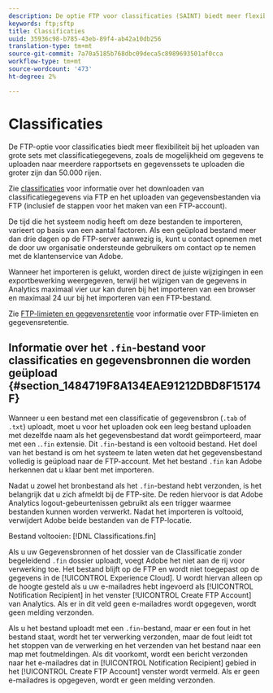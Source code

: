 ```yaml
---
description: De optie FTP voor classificaties (SAINT) biedt meer flexibiliteit bij het uploaden van grote sets met classificatiegegevens, zoals de mogelijkheid om gegevens te uploaden naar meerdere rapportsets en om gegevenssets te uploaden die groter zijn dan 50.000 rijen.
keywords: ftp;sftp
title: Classificaties
uuid: 35936c98-b785-43eb-89f4-ab42a10db256
translation-type: tm+mt
source-git-commit: 7a70a5185b768dbc09deca5c8989693501af0cca
workflow-type: tm+mt
source-wordcount: '473'
ht-degree: 2%

---
```



# Classificaties

De FTP-optie voor classificaties biedt meer flexibiliteit bij het uploaden van grote sets met classificatiegegevens, zoals de mogelijkheid om gegevens te uploaden naar meerdere rapportsets en gegevenssets te uploaden die groter zijn dan 50.000 rijen.

Zie [classificaties](https://docs.adobe.com/content/help/en/analytics/components/classifications/classifications-importer/c-working-with-saint.html) voor informatie over het downloaden van classificatiegegevens via FTP en het uploaden van gegevensbestanden via FTP (inclusief de stappen voor het maken van een FTP-account).

De tijd die het systeem nodig heeft om deze bestanden te importeren, varieert op basis van een aantal factoren. Als een geüpload bestand meer dan drie dagen op de FTP-server aanwezig is, kunt u contact opnemen met de door uw organisatie ondersteunde gebruikers om contact op te nemen met de klantenservice van Adobe.

Wanneer het importeren is gelukt, worden direct de juiste wijzigingen in een exportbewerking weergegeven, terwijl het wijzigen van de gegevens in Analytics maximaal vier uur kan duren bij het importeren van een browser en maximaal 24 uur bij het importeren van een FTP-bestand.

Zie [FTP-limieten en gegevensretentie](/help/export/ftp-and-sftp/ftp-limits.md) voor informatie over FTP-limieten en gegevensretentie.

## Informatie over het `.fin`-bestand voor classificaties en gegevensbronnen die worden geüpload {#section_1484719F8A134EAE91212DBD8F15174F}

Wanneer u een bestand met een classificatie of gegevensbron (`.tab` of `.txt`) uploadt, moet u voor het uploaden ook een leeg bestand uploaden met dezelfde naam als het gegevensbestand dat wordt geïmporteerd, maar met een .`.fin` extensie. Dit `.fin`-bestand is een voltooid bestand. Het doel van het bestand is om het systeem te laten weten dat het gegevensbestand volledig is geüpload naar de FTP-account. Met het bestand `.fin` kan Adobe herkennen dat u klaar bent met importeren.

Nadat u zowel het bronbestand als het `.fin`-bestand hebt verzonden, is het belangrijk dat u zich afmeldt bij de FTP-site. De reden hiervoor is dat Adobe Analytics logout-gebeurtenissen gebruikt als een trigger waarmee bestanden kunnen worden verwerkt. Nadat het importeren is voltooid, verwijdert Adobe beide bestanden van de FTP-locatie.

Bestand voltooien: [!DNL Classifications.fin]

Als u uw Gegevensbronnen of het dossier van de Classificatie zonder begeleidend `.fin` dossier uploadt, voegt Adobe het niet aan de rij voor verwerking toe. Het bestand blijft op de FTP en wordt niet toegepast op de gegevens in de [!UICONTROL Experience Cloud]. U wordt hiervan alleen op de hoogte gesteld als u uw e-mailadres hebt ingevoerd als [!UICONTROL Notification Recipient] in het venster [!UICONTROL Create FTP Account] van Analytics. Als er in dit veld geen e-mailadres wordt opgegeven, wordt geen melding verzonden.

Als u het bestand uploadt met een `.fin`-bestand, maar er een fout in het bestand staat, wordt het ter verwerking verzonden, maar de fout leidt tot het stoppen van de verwerking en het verzenden van het bestand naar een map met foutmeldingen. Als dit voorkomt, wordt een bericht verzonden naar het e-mailadres dat in [!UICONTROL Notification Recipient] gebied in het [!UICONTROL Create FTP Account] venster wordt vermeld. Als er geen e-mailadres is opgegeven, wordt er geen melding verzonden.
